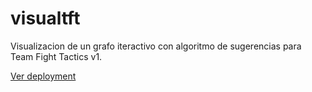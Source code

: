 # visualtft
Visualizacion de un grafo iteractivo con algoritmo de sugerencias para Team Fight Tactics v1.

[Ver deployment](https://martinnqn.github.io/visualtft/)
